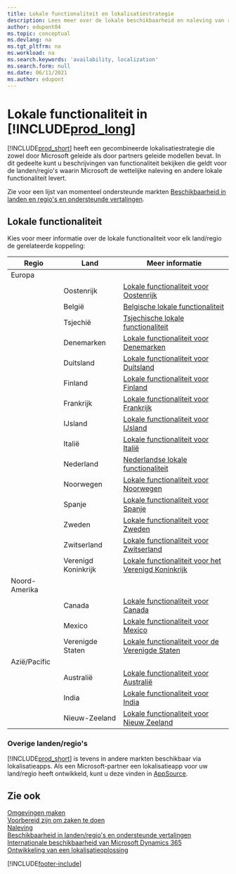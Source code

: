 ```yaml
---
title: Lokale functionaliteit en lokalisatiestrategie
description: Lees meer over de lokale beschikbaarheid en naleving van regelgeving in Business Central voor de landen/regio's waar Microsoft de lokale functionaliteit biedt.
author: edupont04
ms.topic: conceptual
ms.devlang: na
ms.tgt_pltfrm: na
ms.workload: na
ms.search.keywords: 'availability, localization'
ms.search.form: null
ms.date: 06/11/2021
ms.author: edupont
---
```

# Lokale functionaliteit in [!INCLUDE[prod_long](includes/prod_long.md)]

[!INCLUDE[prod_short](includes/prod_short.md)] heeft een gecombineerde lokalisatiestrategie die zowel door Microsoft geleide als door partners geleide modellen bevat. In dit gedeelte kunt u beschrijvingen van functionaliteit bekijken die geldt voor de landen/regio's waarin Microsoft de wettelijke naleving en andere lokale functionaliteit levert.  

Zie voor een lijst van momenteel ondersteunde markten [Beschikbaarheid in landen en regio's en ondersteunde vertalingen](/dynamics365/business-central/dev-itpro/compliance/apptest-countries-and-translations?toc=/dynamics365/business-central/toc.json).  

## Lokale functionaliteit

Kies voor meer informatie over de lokale functionaliteit voor elk land/regio de gerelateerde koppeling:

| Regio | Land | Meer informatie |
| --- | --- |--- |
| Europa |  | |
|        | Oostenrijk | [Lokale functionaliteit voor Oostenrijk](localfunctionality/austria/austria-local-functionality.md) |
|        | België | [Belgische lokale functionaliteit](localfunctionality/belgium/belgium-local-functionality.md) |
|        | Tsjechië | [Tsjechische lokale functionaliteit](localfunctionality/czech/czech-local-functionality.md) |
|        | Denemarken | [Lokale functionaliteit voor Denemarken](localfunctionality/denmark/denmark-local-functionality.md) |
|        | Duitsland | [Lokale functionaliteit voor Duitsland](localfunctionality/germany/germany-local-functionality.md) |
|        | Finland | [Lokale functionaliteit voor Finland](localfunctionality/finland/finland-local-functionality.md) |
|        | Frankrijk | [Lokale functionaliteit voor Frankrijk](localfunctionality/france/france-local-functionality.md) |
|        | IJsland | [Lokale functionaliteit voor IJsland](localfunctionality/iceland/iceland-local-functionality.md) |
|        | Italië | [Lokale functionaliteit voor Italië](localfunctionality/italy/italy-local-functionality.md) |
|        | Nederland | [Nederlandse lokale functionaliteit](localfunctionality/netherlands/netherlands-local-functionality.md) |
|        | Noorwegen | [Lokale functionaliteit voor Noorwegen](localfunctionality/norway/norway-local-functionality.md) |
|        | Spanje | [Lokale functionaliteit voor Spanje](localfunctionality/spain/spain-local-functionality.md) |
|        | Zweden | [Lokale functionaliteit voor Zweden](localfunctionality/sweden/sweden-local-functionality.md) |
|        | Zwitserland | [Lokale functionaliteit voor Zwitserland](localfunctionality/switzerland/switzerland-local-functionality.md) |
|        | Verenigd Koninkrijk | [Lokale functionaliteit voor het Verenigd Koninkrijk](localfunctionality/unitedkingdom/united-kingdom-local-functionality.md) |
| Noord-Amerika |       |  |
|        | Canada|[Lokale functionaliteit voor Canada](localfunctionality/canada/canada-local-functionality.md) |
|        | Mexico | [Lokale functionaliteit voor Mexico](localfunctionality/mexico/mexico-local-functionality.md) |
|        | Verenigde Staten|[Lokale functionaliteit voor de Verenigde Staten](localfunctionality/unitedstates/united-states-local-functionality.md) |
| Azië/Pacific |       |  |
|        | Australië | [Lokale functionaliteit voor Australië](localfunctionality/australia/australia-local-functionality.md) |
|        | India | [Lokale functionaliteit voor India](LocalFunctionality/India/india-local-functionality.md) |
|        | Nieuw-Zeeland | [Lokale functionaliteit voor Nieuw Zeeland](localfunctionality/newzealand/new-zealand-local-functionality.md) |

### Overige landen/regio's

[!INCLUDE[prod_short](includes/prod_short.md)] is tevens in andere markten beschikbaar via lokalisatieapps. Als een Microsoft-partner een lokalisatieapp voor uw land/regio heeft ontwikkeld, kunt u deze vinden in [AppSource](https://go.microsoft.com/fwlink/?linkid=2081646).

## Zie ook
[Omgevingen maken](/dynamics365/business-central/dev-itpro/administration/tenant-admin-center-environments)  
[Voorbereid zijn om zaken te doen](ui-get-ready-business.md)  
[Naleving](compliance/compliance-overview.md)  
[Beschikbaarheid in landen/regio's en ondersteunde vertalingen](/dynamics365/business-central/dev-itpro/compliance/apptest-countries-and-translations?toc=/dynamics365/business-central/toc.json)  
[Internationale beschikbaarheid van Microsoft Dynamics 365](/dynamics365/get-started/availability)  
[Ontwikkeling van een lokalisatieoplossing](/dynamics365/business-central/dev-itpro/developer/readiness/readiness-develop-localization)  


[!INCLUDE[footer-include](includes/footer-banner.md)]
